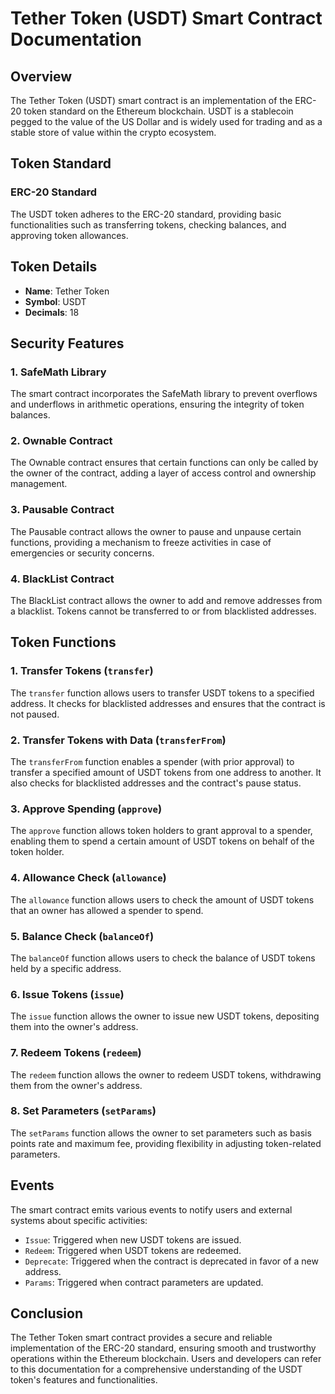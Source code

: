 # Tether Token (USDT) Smart Contract Documentation

## Overview

The Tether Token (USDT) smart contract is an implementation of the ERC-20 token standard on the Ethereum blockchain. USDT is a stablecoin pegged to the value of the US Dollar and is widely used for trading and as a stable store of value within the crypto ecosystem.

## Token Standard

### ERC-20 Standard

The USDT token adheres to the ERC-20 standard, providing basic functionalities such as transferring tokens, checking balances, and approving token allowances.

## Token Details

- **Name**: Tether Token
- **Symbol**: USDT
- **Decimals**: 18

## Security Features

### 1. SafeMath Library

The smart contract incorporates the SafeMath library to prevent overflows and underflows in arithmetic operations, ensuring the integrity of token balances.

### 2. Ownable Contract

The Ownable contract ensures that certain functions can only be called by the owner of the contract, adding a layer of access control and ownership management.

### 3. Pausable Contract

The Pausable contract allows the owner to pause and unpause certain functions, providing a mechanism to freeze activities in case of emergencies or security concerns.

### 4. BlackList Contract

The BlackList contract allows the owner to add and remove addresses from a blacklist. Tokens cannot be transferred to or from blacklisted addresses.

## Token Functions

### 1. Transfer Tokens (`transfer`)

The `transfer` function allows users to transfer USDT tokens to a specified address. It checks for blacklisted addresses and ensures that the contract is not paused.

### 2. Transfer Tokens with Data (`transferFrom`)

The `transferFrom` function enables a spender (with prior approval) to transfer a specified amount of USDT tokens from one address to another. It also checks for blacklisted addresses and the contract's pause status.

### 3. Approve Spending (`approve`)

The `approve` function allows token holders to grant approval to a spender, enabling them to spend a certain amount of USDT tokens on behalf of the token holder.

### 4. Allowance Check (`allowance`)

The `allowance` function allows users to check the amount of USDT tokens that an owner has allowed a spender to spend.

### 5. Balance Check (`balanceOf`)

The `balanceOf` function allows users to check the balance of USDT tokens held by a specific address.

### 6. Issue Tokens (`issue`)

The `issue` function allows the owner to issue new USDT tokens, depositing them into the owner's address.

### 7. Redeem Tokens (`redeem`)

The `redeem` function allows the owner to redeem USDT tokens, withdrawing them from the owner's address.

### 8. Set Parameters (`setParams`)

The `setParams` function allows the owner to set parameters such as basis points rate and maximum fee, providing flexibility in adjusting token-related parameters.

## Events

The smart contract emits various events to notify users and external systems about specific activities:

- `Issue`: Triggered when new USDT tokens are issued.
- `Redeem`: Triggered when USDT tokens are redeemed.
- `Deprecate`: Triggered when the contract is deprecated in favor of a new address.
- `Params`: Triggered when contract parameters are updated.

## Conclusion

The Tether Token smart contract provides a secure and reliable implementation of the ERC-20 standard, ensuring smooth and trustworthy operations within the Ethereum blockchain. Users and developers can refer to this documentation for a comprehensive understanding of the USDT token's features and functionalities.